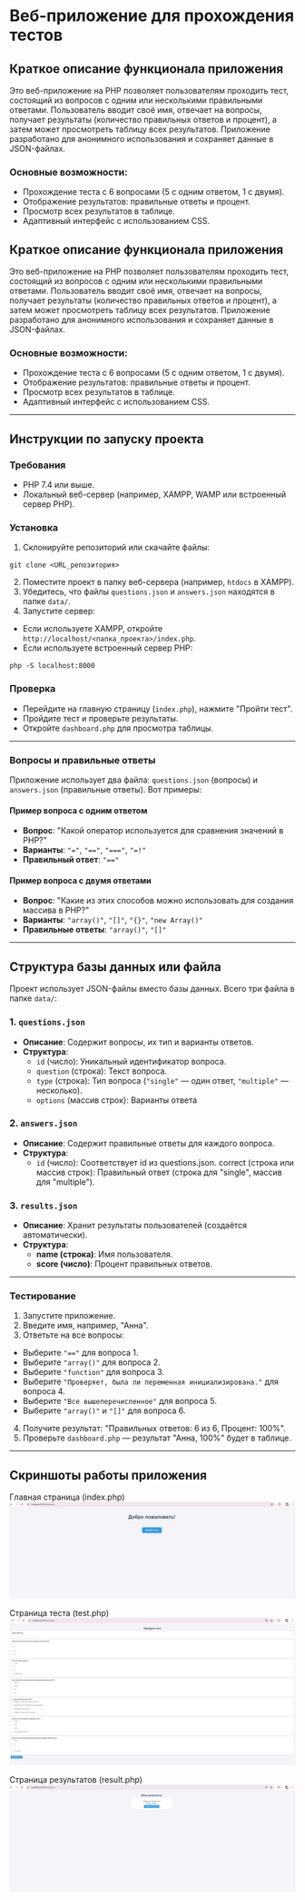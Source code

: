 # Веб-приложение для прохождения тестов

## Краткое описание функционала приложения

Это веб-приложение на PHP позволяет пользователям проходить тест, состоящий из вопросов с одним или несколькими правильными ответами. Пользователь вводит своё имя, отвечает на вопросы, получает результаты (количество правильных ответов и процент), а затем может просмотреть таблицу всех результатов. Приложение разработано для анонимного использования и сохраняет данные в JSON-файлах.

### Основные возможности:
- Прохождение теста с 6 вопросами (5 с одним ответом, 1 с двумя).
- Отображение результатов: правильные ответы и процент.
- Просмотр всех результатов в таблице.
- Адаптивный интерфейс с использованием CSS.
  

## Краткое описание функционала приложения

Это веб-приложение на PHP позволяет пользователям проходить тест, состоящий из вопросов с одним или несколькими правильными ответами. Пользователь вводит своё имя, отвечает на вопросы, получает результаты (количество правильных ответов и процент), а затем может просмотреть таблицу всех результатов. Приложение разработано для анонимного использования и сохраняет данные в JSON-файлах.

### Основные возможности:
- Прохождение теста с 6 вопросами (5 с одним ответом, 1 с двумя).
- Отображение результатов: правильные ответы и процент.
- Просмотр всех результатов в таблице.
- Адаптивный интерфейс с использованием CSS.

---

## Инструкции по запуску проекта

### Требования
- PHP 7.4 или выше.
- Локальный веб-сервер (например, XAMPP, WAMP или встроенный сервер PHP).

### Установка
1. Склонируйте репозиторий или скачайте файлы:
```
git clone <URL_репозитория>
```
2. Поместите проект в папку веб-сервера (например, `htdocs` в XAMPP).
3. Убедитесь, что файлы `questions.json` и `answers.json` находятся в папке `data/`.
4. Запустите сервер:
- Если используете XAMPP, откройте `http://localhost/<папка_проекта>/index.php`.
- Если используете встроенный сервер PHP:
```
php -S localhost:8000
```
### Проверка
- Перейдите на главную страницу (`index.php`), нажмите "Пройти тест".
- Пройдите тест и проверьте результаты.
- Откройте `dashboard.php` для просмотра таблицы.


---


### Вопросы и правильные ответы
Приложение использует два файла: `questions.json` (вопросы) и `answers.json` (правильные ответы). Вот примеры:

#### Пример вопроса с одним ответом
- **Вопрос**: "Какой оператор используется для сравнения значений в PHP?"
- **Варианты**: `"="`, `"=="`, `"==="`, `"=!"`
- **Правильный ответ**: `"=="`

#### Пример вопроса с двумя ответами
- **Вопрос**: "Какие из этих способов можно использовать для создания массива в PHP?"
- **Варианты**: `"array()"`, `"[]"`, `"{}"`, `"new Array()"`
- **Правильные ответы**: `"array()"`, `"[]"`

---


## Структура базы данных или файла

Проект использует JSON-файлы вместо базы данных. Всего три файла в папке `data/`:

### 1. `questions.json`
- **Описание**: Содержит вопросы, их тип и варианты ответов.
- **Структура**:
  - `id` (число): Уникальный идентификатор вопроса.
  - `question` (строка): Текст вопроса.
  - `type` (строка): Тип вопроса (`"single"` — один ответ, `"multiple"` — несколько).
  - `options` (массив строк): Варианты ответа
  

###  2.  `answers.json`
- **Описание**: Содержит правильные ответы для каждого вопроса.
- **Структура**:
  - `id` (число): Соответствует id из questions.json.
correct (строка или массив строк): Правильный ответ (строка для "single", массив для "multiple").

### 3. `results.json`
- **Описание**: Хранит результаты пользователей (создаётся автоматически).
- **Структура**:
    - **name (строка)**: Имя пользователя.
    - **score (число)**: Процент правильных ответов.

---

### Тестирование
1. Запустите приложение.
2. Введите имя, например, "Анна".
3. Ответьте на все вопросы:
- Выберите `"=="` для вопроса 1.
- Выберите `"array()"` для вопроса 2.
- Выберите `"function"` для вопроса 3.
- Выберите `"Проверяет, была ли переменная инициализирована."` для вопроса 4.
- Выберите `"Все вышеперечисленное"` для вопроса 5.
- Выберите `"array()"` и `"[]"` для вопроса 6.
4. Получите результат: "Правильных ответов: 6 из 6, Процент: 100%".
5. Проверьте `dashboard.php` — результат "Анна, 100%" будет в таблице.

---

## Скриншоты работы приложения

Главная страница (index.php)
   ![image](images/1.png)

Страница теста (test.php)
    ![image](images/2.png)

Страница результатов (result.php)
    ![image](images/3.png)

